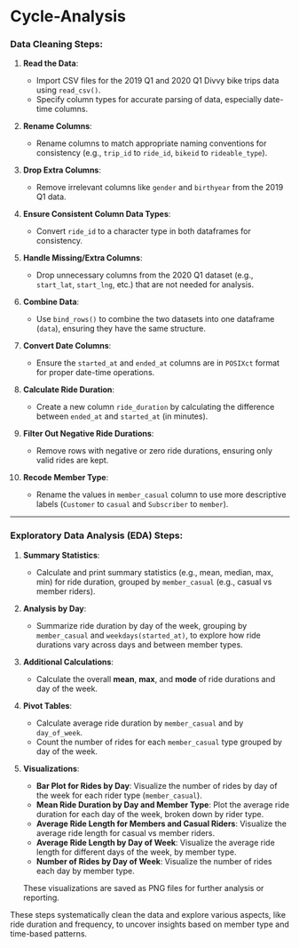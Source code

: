 # Cycle-Analysis
### Data Cleaning Steps:

1. **Read the Data**: 
   - Import CSV files for the 2019 Q1 and 2020 Q1 Divvy bike trips data using `read_csv()`.
   - Specify column types for accurate parsing of data, especially date-time columns.
   
2. **Rename Columns**:
   - Rename columns to match appropriate naming conventions for consistency (e.g., `trip_id` to `ride_id`, `bikeid` to `rideable_type`).

3. **Drop Extra Columns**:
   - Remove irrelevant columns like `gender` and `birthyear` from the 2019 Q1 data.
   
4. **Ensure Consistent Column Data Types**:
   - Convert `ride_id` to a character type in both dataframes for consistency.

5. **Handle Missing/Extra Columns**:
   - Drop unnecessary columns from the 2020 Q1 dataset (e.g., `start_lat`, `start_lng`, etc.) that are not needed for analysis.

6. **Combine Data**:
   - Use `bind_rows()` to combine the two datasets into one dataframe (`data`), ensuring they have the same structure.

7. **Convert Date Columns**:
   - Ensure the `started_at` and `ended_at` columns are in `POSIXct` format for proper date-time operations.

8. **Calculate Ride Duration**:
   - Create a new column `ride_duration` by calculating the difference between `ended_at` and `started_at` (in minutes).

9. **Filter Out Negative Ride Durations**:
   - Remove rows with negative or zero ride durations, ensuring only valid rides are kept.

10. **Recode Member Type**:
    - Rename the values in `member_casual` column to use more descriptive labels (`Customer` to `casual` and `Subscriber` to `member`).

---

### Exploratory Data Analysis (EDA) Steps:
1. **Summary Statistics**:
   - Calculate and print summary statistics (e.g., mean, median, max, min) for ride duration, grouped by `member_casual` (e.g., casual vs member riders).

2. **Analysis by Day**:
   - Summarize ride duration by day of the week, grouping by `member_casual` and `weekdays(started_at)`, to explore how ride durations vary across days and between member types.

3. **Additional Calculations**:
   - Calculate the overall **mean**, **max**, and **mode** of ride durations and day of the week.

4. **Pivot Tables**:
   - Calculate average ride duration by `member_casual` and by `day_of_week`.
   - Count the number of rides for each `member_casual` type grouped by day of the week.

5. **Visualizations**:
   - **Bar Plot for Rides by Day**: Visualize the number of rides by day of the week for each rider type (`member_casual`).
   - **Mean Ride Duration by Day and Member Type**: Plot the average ride duration for each day of the week, broken down by rider type.
   - **Average Ride Length for Members and Casual Riders**: Visualize the average ride length for casual vs member riders.
   - **Average Ride Length by Day of Week**: Visualize the average ride length for different days of the week, by member type.
   - **Number of Rides by Day of Week**: Visualize the number of rides each day by member type.

   These visualizations are saved as PNG files for further analysis or reporting.

These steps systematically clean the data and explore various aspects, like ride duration and frequency, to uncover insights based on member type and time-based patterns.
